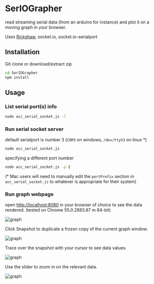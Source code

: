 # SerIOGrapher

read streaming serial data (from an arduino for instance) and plot it on a moving graph in your browser. 


Uses [Rickshaw](https://github.com/shutterstock/rickshaw), socket.io, socket.io-serialport


## Installation

Git clone or download/extract zip

```bash
cd SerIOGrapher
npm install
```

## Usage

### List serial port(s) info

```bash
node acc_serial_socket.js -l
```

### Run serial socket server

default serialport is number 3
(`COM3` on windows, `/dev/ttyS3` on linux *)

```bash
node acc_serial_socket.js
```

specifying a different port number

```bash
node acc_serial_socket.js -p 2
```

(* Mac users will need to manually edit the `portPrefix` section in `acc_serial_socket.js` to whatever is appropriate for their system)


### Run graph webpage

open [http://localhost:8080](http://localhost:8080) in your browser of choice to see the data rendered. (tested on Chrome 55.0.2883.87 m 64-bit)

![graph](img/graph.png)

Click Snapshot to duplicate a frozen copy of the current graph window.

![graph](img/snapped.png)

Trace over the snapshot with your cursor to see data values.

![graph](img/trace.png)

Use the slider to zoom in on the relevant data.

![graph](img/zoom.png)